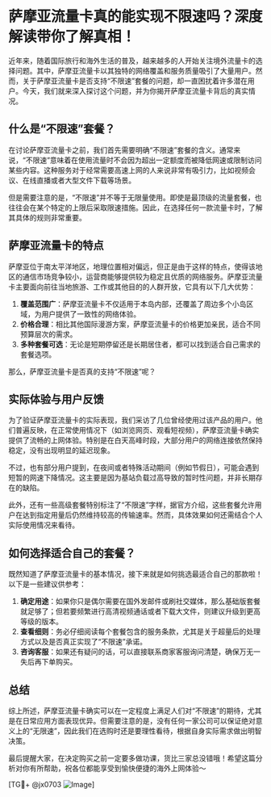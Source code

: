 # 萨摩亚流量卡真的能实现不限速吗？深度解读带你了解真相！

近年来，随着国际旅行和海外生活的普及，越来越多的人开始关注境外流量卡的选择问题。其中，萨摩亚流量卡以其独特的网络覆盖和服务质量吸引了大量用户。然而，关于萨摩亚流量卡是否支持“不限速”套餐的问题，却一直困扰着许多潜在用户。今天，我们就来深入探讨这个问题，并为你揭开萨摩亚流量卡背后的真实情况。

## 什么是“不限速”套餐？

在讨论萨摩亚流量卡之前，我们首先需要明确“不限速”套餐的含义。通常来说，“不限速”意味着在使用流量时不会因为超出一定额度而被降低网速或限制访问某些内容。这种服务对于经常需要高速上网的人来说非常有吸引力，比如视频会议、在线直播或者大型文件下载等场景。

但是需要注意的是，“不限速”并不等于无限量使用。即使是最顶级的流量套餐，也往往会在某个特定的上限后采取限速措施。因此，在选择任何一款流量卡时，了解其具体的规则非常重要。

## 萨摩亚流量卡的特点

萨摩亚位于南太平洋地区，地理位置相对偏远，但正是由于这样的特点，使得该地区的通信市场竞争较小，运营商能够提供较为稳定且优质的网络服务。萨摩亚流量卡主要面向前往当地旅游、工作或其他目的的人群开放，它具有以下几大优势：

1. **覆盖范围广**：萨摩亚流量卡不仅适用于本岛内部，还覆盖了周边多个小岛区域，为用户提供了一致性的网络体验。
2. **价格合理**：相比其他国际漫游方案，萨摩亚流量卡的价格更加亲民，适合不同预算层次的需求。
3. **多种套餐可选**：无论是短期停留还是长期居住者，都可以找到适合自己需求的套餐选项。

那么，萨摩亚流量卡是否真的支持“不限速”呢？

## 实际体验与用户反馈

为了验证萨摩亚流量卡的实际表现，我们采访了几位曾经使用过该产品的用户。他们普遍反映，在正常使用情况下（如浏览网页、观看短视频），萨摩亚流量卡确实提供了流畅的上网体验。特别是在白天高峰时段，大部分用户的网络连接依然保持稳定，没有出现明显的延迟现象。

不过，也有部分用户提到，在夜间或者特殊活动期间（例如节假日），可能会遇到短暂的网速下降情况。这主要是因为基站负载过高导致的暂时性问题，并非长期存在的缺陷。

此外，还有一些高级套餐特别标注了“不限速”字样，据官方介绍，这些套餐允许用户在达到指定用量后仍然维持较高的传输速率。然而，具体效果如何还需结合个人实际使用情况来看待。

## 如何选择适合自己的套餐？

既然知道了萨摩亚流量卡的基本情况，接下来就是如何挑选最适合自己的那款啦！以下是一些建议供参考：

1. **确定用途**：如果你只是偶尔需要在国外发邮件或刷社交媒体，那么基础版套餐就足够了；但若要频繁进行高清视频通话或者下载大文件，则建议升级到更高等级的版本。
2. **查看细则**：务必仔细阅读每个套餐包含的服务条款，尤其是关于超量后的处理方式以及是否真正实现了“不限速”承诺。
3. **咨询客服**：如果还有疑问的话，可以直接联系商家客服询问清楚，确保万无一失后再下单购买。

## 总结

综上所述，萨摩亚流量卡确实可以在一定程度上满足人们对“不限速”的期待，尤其是在日常应用方面表现优异。但需要注意的是，没有任何一家公司可以保证绝对意义上的“无限速”，因此我们在选购时还是要理性看待，根据自身实际需求做出明智决策。

最后提醒大家，在决定购买之前一定要多做功课，货比三家总没错哦！希望这篇分析对你有所帮助，祝各位都能享受到愉快便捷的海外上网体验～

[TG💪+ @jx0703 ![Image](https://github.com/user-attachments/assets/dbca1d08-cadb-493c-b0ec-ad6f7a83f270)]
